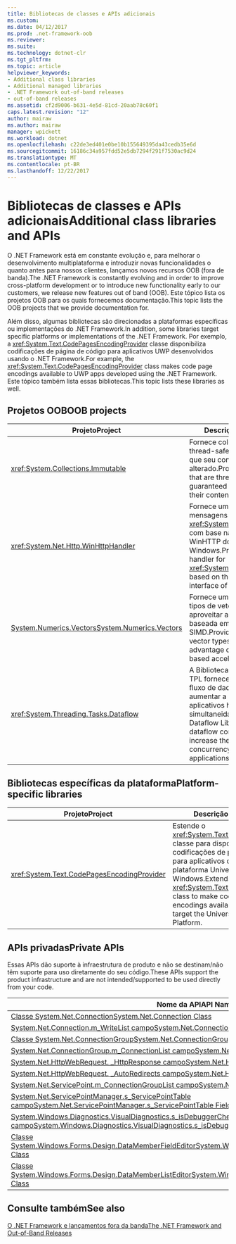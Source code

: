 ```yaml
---
title: Bibliotecas de classes e APIs adicionais
ms.custom: 
ms.date: 04/12/2017
ms.prod: .net-framework-oob
ms.reviewer: 
ms.suite: 
ms.technology: dotnet-clr
ms.tgt_pltfrm: 
ms.topic: article
helpviewer_keywords:
- Additional class libraries
- Additional managed libraries
- .NET Framework out-of-band releases
- out-of-band releases
ms.assetid: cf2d9006-b631-4e5d-81cd-20aab78c60f1
caps.latest.revision: "12"
author: mairaw
ms.author: mairaw
manager: wpickett
ms.workload: dotnet
ms.openlocfilehash: c22de3ed401e0be10b155649395da43cedb35e6d
ms.sourcegitcommit: 16186c34a957fdd52e5db7294f291f7530ac9d24
ms.translationtype: MT
ms.contentlocale: pt-BR
ms.lasthandoff: 12/22/2017
---
```

# <a name="additional-class-libraries-and-apis"></a><span data-ttu-id="98267-102">Bibliotecas de classes e APIs adicionais</span><span class="sxs-lookup"><span data-stu-id="98267-102">Additional class libraries and APIs</span></span>

<span data-ttu-id="98267-103">O .NET Framework está em constante evolução e, para melhorar o desenvolvimento multiplataforma e introduzir novas funcionalidades o quanto antes para nossos clientes, lançamos novos recursos OOB (fora de banda).</span><span class="sxs-lookup"><span data-stu-id="98267-103">The .NET Framework is constantly evolving and in order to improve cross-platform development or to introduce new functionality early to our customers, we release new features out of band (OOB).</span></span> <span data-ttu-id="98267-104">Este tópico lista os projetos OOB para os quais fornecemos documentação.</span><span class="sxs-lookup"><span data-stu-id="98267-104">This topic lists the OOB projects that we provide documentation for.</span></span>  
  
<span data-ttu-id="98267-105">Além disso, algumas bibliotecas são direcionadas a plataformas específicas ou implementações do .NET Framework.</span><span class="sxs-lookup"><span data-stu-id="98267-105">In addition, some libraries target specific platforms or implementations of the .NET Framework.</span></span> <span data-ttu-id="98267-106">Por exemplo, a <xref:System.Text.CodePagesEncodingProvider> classe disponibiliza codificações de página de código para aplicativos UWP desenvolvidos usando o .NET Framework.</span><span class="sxs-lookup"><span data-stu-id="98267-106">For example, the <xref:System.Text.CodePagesEncodingProvider> class makes code page encodings available to UWP apps developed using the .NET Framework.</span></span> <span data-ttu-id="98267-107">Este tópico também lista essas bibliotecas.</span><span class="sxs-lookup"><span data-stu-id="98267-107">This topic lists these libraries as well.</span></span>  
  
## <a name="oob-projects"></a><span data-ttu-id="98267-108">Projetos OOB</span><span class="sxs-lookup"><span data-stu-id="98267-108">OOB projects</span></span>
  
| <span data-ttu-id="98267-109">Projeto</span><span class="sxs-lookup"><span data-stu-id="98267-109">Project</span></span> | <span data-ttu-id="98267-110">Descrição</span><span class="sxs-lookup"><span data-stu-id="98267-110">Description</span></span> |  
| ------- | ----------- |  
| <xref:System.Collections.Immutable> | <span data-ttu-id="98267-111">Fornece coleções que são thread-safe e têm garantias de que seu conteúdo nunca será alterado.</span><span class="sxs-lookup"><span data-stu-id="98267-111">Provides collections that are thread safe and guaranteed to never change their contents.</span></span> |
| <xref:System.Net.Http.WinHttpHandler> | <span data-ttu-id="98267-112">Fornece um manipulador de mensagens para <xref:System.Net.Http.HttpClient> com base na interface do WinHTTP do Windows.</span><span class="sxs-lookup"><span data-stu-id="98267-112">Provides a message handler for <xref:System.Net.Http.HttpClient> based on the WinHTTP interface of Windows.</span></span> |
| [<span data-ttu-id="98267-113">System.Numerics.Vectors</span><span class="sxs-lookup"><span data-stu-id="98267-113">System.Numerics.Vectors</span></span>](https://msdn.microsoft.com/library/mt452176.aspx) | <span data-ttu-id="98267-114">Fornece uma biblioteca de tipos de vetor que podem aproveitar a aceleração baseada em hardware SIMD.</span><span class="sxs-lookup"><span data-stu-id="98267-114">Provides a library of vector types that can take advantage of SIMD hardware-based acceleration.</span></span>| 
| <xref:System.Threading.Tasks.Dataflow> | <span data-ttu-id="98267-115">A Biblioteca de Fluxo de Dados TPL fornece componentes de fluxo de dados para ajudar a aumentar a robustez de aplicativos habilitados para simultaneidade.</span><span class="sxs-lookup"><span data-stu-id="98267-115">The TPL Dataflow Library provides dataflow components to help increase the robustness of concurrency-enabled applications.</span></span> |  

## <a name="platform-specific-libraries"></a><span data-ttu-id="98267-116">Bibliotecas específicas da plataforma</span><span class="sxs-lookup"><span data-stu-id="98267-116">Platform-specific libraries</span></span>
  
| <span data-ttu-id="98267-117">Projeto</span><span class="sxs-lookup"><span data-stu-id="98267-117">Project</span></span> | <span data-ttu-id="98267-118">Descrição</span><span class="sxs-lookup"><span data-stu-id="98267-118">Description</span></span> |  
| ------- | ----------- |  
| <xref:System.Text.CodePagesEncodingProvider> | <span data-ttu-id="98267-119">Estende o <xref:System.Text.EncodingProvider> classe para disponibilizar as codificações de página de código para aplicativos que se destinam a plataforma Universal do Windows.</span><span class="sxs-lookup"><span data-stu-id="98267-119">Extends the <xref:System.Text.EncodingProvider> class to make code page encodings available to apps that target the Universal Windows Platform.</span></span> |  
  
## <a name="private-apis"></a><span data-ttu-id="98267-120">APIs privadas</span><span class="sxs-lookup"><span data-stu-id="98267-120">Private APIs</span></span>  

<span data-ttu-id="98267-121">Essas APIs dão suporte à infraestrutura de produto e não se destinam/não têm suporte para uso diretamente do seu código.</span><span class="sxs-lookup"><span data-stu-id="98267-121">These APIs support the product infrastructure and are not intended/supported to be used directly from your code.</span></span>  
  
| <span data-ttu-id="98267-122">Nome da API</span><span class="sxs-lookup"><span data-stu-id="98267-122">API Name</span></span> |
| -------- |
| [<span data-ttu-id="98267-123">Classe System.Net.Connection</span><span class="sxs-lookup"><span data-stu-id="98267-123">System.Net.Connection Class</span></span>](../../../docs/framework/additional-apis/connection.md) |
| [<span data-ttu-id="98267-124">System.Net.Connection.m\_WriteList campo</span><span class="sxs-lookup"><span data-stu-id="98267-124">System.Net.Connection.m\_WriteList Field</span></span>](../../../docs/framework/additional-apis/m_writelist.md) |
| [<span data-ttu-id="98267-125">Classe System.Net.ConnectionGroup</span><span class="sxs-lookup"><span data-stu-id="98267-125">System.Net.ConnectionGroup Class</span></span>](../../../docs/framework/additional-apis/connectiongroup.md) |
| [<span data-ttu-id="98267-126">System.Net.ConnectionGroup.m\_ConnectionList campo</span><span class="sxs-lookup"><span data-stu-id="98267-126">System.Net.ConnectionGroup.m\_ConnectionList Field</span></span>](../../../docs/framework/additional-apis/m_connectionlist.md) |
| [<span data-ttu-id="98267-127">System.Net.HttpWebRequest. \_HttpResponse campo</span><span class="sxs-lookup"><span data-stu-id="98267-127">System.Net.HttpWebRequest.\_HttpResponse Field</span></span>](../../../docs/framework/additional-apis/_httpresponse.md) |
| [<span data-ttu-id="98267-128">System.Net.HttpWebRequest. \_AutoRedirects campo</span><span class="sxs-lookup"><span data-stu-id="98267-128">System.Net.HttpWebRequest.\_AutoRedirects Field</span></span>](../../../docs/framework/additional-apis/_autoredirects.md) |
| [<span data-ttu-id="98267-129">System.Net.ServicePoint.m\_ConnectionGroupList campo</span><span class="sxs-lookup"><span data-stu-id="98267-129">System.Net.ServicePoint.m\_ConnectionGroupList Field</span></span>](../../../docs/framework/additional-apis/m_connectiongrouplist.md) |
| [<span data-ttu-id="98267-130">System.Net.ServicePointManager.s\_ServicePointTable campo</span><span class="sxs-lookup"><span data-stu-id="98267-130">System.Net.ServicePointManager.s\_ServicePointTable Field</span></span>](../../../docs/framework/additional-apis/s_servicepointtable.md) |
| [<span data-ttu-id="98267-131">System.Windows.Diagnostics.VisualDiagnostics.s\_isDebuggerCheckDisabledForTestPurposes campo</span><span class="sxs-lookup"><span data-stu-id="98267-131">System.Windows.Diagnostics.VisualDiagnostics.s\_isDebuggerCheckDisabledForTestPurposes Field</span></span>](../../../docs/framework/additional-apis/s-isdebuggercheckdisabledfortestpurposes-field.md) |
| [<span data-ttu-id="98267-132">Classe System.Windows.Forms.Design.DataMemberFieldEditor</span><span class="sxs-lookup"><span data-stu-id="98267-132">System.Windows.Forms.Design.DataMemberFieldEditor Class</span></span>](../../../docs/framework/additional-apis/datamemberfieldeditor-class.md) |
| [<span data-ttu-id="98267-133">Classe System.Windows.Forms.Design.DataMemberListEditor</span><span class="sxs-lookup"><span data-stu-id="98267-133">System.Windows.Forms.Design.DataMemberListEditor Class</span></span>](../../../docs/framework/additional-apis/datamemberlisteditor-class.md) |
  
## <a name="see-also"></a><span data-ttu-id="98267-134">Consulte também</span><span class="sxs-lookup"><span data-stu-id="98267-134">See also</span></span>

[<span data-ttu-id="98267-135">O .NET Framework e lançamentos fora da banda</span><span class="sxs-lookup"><span data-stu-id="98267-135">The .NET Framework and Out-of-Band Releases</span></span>](../../../docs/framework/get-started/the-net-framework-and-out-of-band-releases.md)
